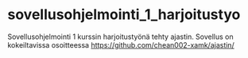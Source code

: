 # sovellusohjelmointi_1_harjoitustyo

Sovellusohjelmointi 1 kurssin harjoitustyönä tehty ajastin. Sovellus on kokeiltavissa osoitteessa https://github.com/chean002-xamk/ajastin/
